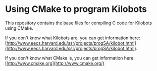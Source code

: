 # Using CMake to program Kilobots

This repository contains the base files for compiling C code for Kilobots using CMake. 

If you don't know what Kilobots are, you can get information here: [http://www.eecs.harvard.edu/ssr/projects/progSA/kilobot.html](http://www.eecs.harvard.edu/ssr/projects/progSA/kilobot.html).

If you don't know what CMake is, you can get information here: [http://www.cmake.org](http://www.cmake.org/)



